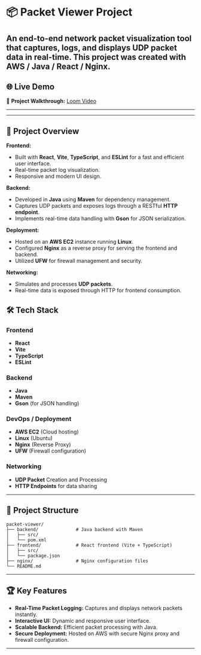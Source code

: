 # 📦 Packet Viewer Project

An end-to-end network packet visualization tool that captures, logs, and displays UDP packet data in real-time. This project was created with AWS / Java / React / Nginx.
---

## 🌐 Live Demo

🎥 **Project Walkthrough:** [Loom Video](https://www.loom.com/embed/f6f981b89da248dbadac8f6eba3d6290?sid=b66f6fef-fee3-46c7-bafe-b5f70f0aba94)

---

---

## 🚀 Project Overview

**Frontend:**  
- Built with **React**, **Vite**, **TypeScript**, and **ESLint** for a fast and efficient user interface.  
- Real-time packet log visualization.  
- Responsive and modern UI design.

**Backend:**  
- Developed in **Java** using **Maven** for dependency management.  
- Captures UDP packets and exposes logs through a RESTful **HTTP endpoint**.  
- Implements real-time data handling with **Gson** for JSON serialization.

**Deployment:**  
- Hosted on an **AWS EC2** instance running **Linux**.  
- Configured **Nginx** as a reverse proxy for serving the frontend and backend.  
- Utilized **UFW** for firewall management and security.

**Networking:**  
- Simulates and processes **UDP packets**.  
- Real-time data is exposed through HTTP for frontend consumption.



## 🛠️ Tech Stack

### Frontend  
- **React**  
- **Vite**  
- **TypeScript**  
- **ESLint**  

### Backend  
- **Java**  
- **Maven**  
- **Gson** (for JSON handling)

### DevOps / Deployment  
- **AWS EC2** (Cloud hosting)  
- **Linux** (Ubuntu)  
- **Nginx** (Reverse Proxy)  
- **UFW** (Firewall configuration)

### Networking  
- **UDP Packet** Creation and Processing  
- **HTTP Endpoints** for data sharing

---

## 📂 Project Structure

```
packet-viewer/
├── backend/              # Java backend with Maven
│   ├── src/
│   └── pom.xml
├── frontend/             # React frontend (Vite + TypeScript)
│   ├── src/
│   └── package.json
├── nginx/                # Nginx configuration files
└── README.md
```

---

## 🏆 Key Features

- **Real-Time Packet Logging:** Captures and displays network packets instantly.  
- **Interactive UI:** Dynamic and responsive user interface.  
- **Scalable Backend:** Efficient packet processing with Java.  
- **Secure Deployment:** Hosted on AWS with secure Nginx proxy and firewall configuration.

---

